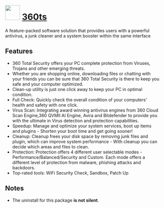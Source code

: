 ﻿# <img src="https://cdn.jsdelivr.net/gh/chocolatey/chocolatey-coreteampackages@b92d42be38598e16e7e526b3b8b43c3220439cd4/icons/360ts.png" width="48" height="48"/> [360ts](https://chocolatey.org/packages/360ts)


A feature-packed software solution that provides users with a powerful antivirus, a junk cleaner and a system booster within the same interface

## Features

- 360 Total Security offers your PC complete protection from Viruses, Trojans and other emerging threats.
- Whether you are shopping online, downloading files or chatting with your friends you can be sure that 360 Total Security is there to keep you safe and your computer optimized.
- Clean-up utility is just one click away to keep your PC in optimal condition.
- Full Check: Quickly check the overall condition of your computers' health and safety with one click.
- Virus Scan: Integrating award winning antivirus engines from 360 Cloud Scan Engine,360 QVMII AI Engine, Avira and Bitdefender to provide you with the ultimate in Virus detection and protection capabilities.
- Speedup: Manage and optimize your system services, boot up items and plugins - Shorten your boot time and get going sooner!
- Cleanup: Cleanup frees your disk space by removing junk files and plugin, which can improve system performance - With cleanup you can decide which areas and files to clean.
- Protection: Protection offers 4 different user selectable modes - Performance/Balanced/Security and Custom. Each mode offers a different level of protection from malware, phishing attacks and backdoors.
- Top-rated tools:  WiFi Security Check,  Sandbox,  Patch Up

## Notes

- The uninstall for this package **is not silent**.
